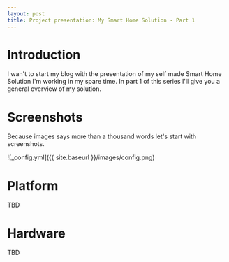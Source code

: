 ```yaml
---
layout: post
title: Project presentation: My Smart Home Solution - Part 1
---
```


# Introduction
I wan't to start my blog with the presentation of my self made Smart Home Solution I'm working in my spare time. In part 1 of this series I'll give you a general overview of my solution. 

# Screenshots
Because images says more than a thousand words let's start with screenshots. 

![_config.yml]({{ site.baseurl }}/images/config.png)

# Platform
TBD

# Hardware
TBD
